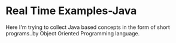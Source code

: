 # Real Time Examples-Java
Here I'm trying to collect Java based concepts in the form of short programs..by Object Oriented Programming language.

